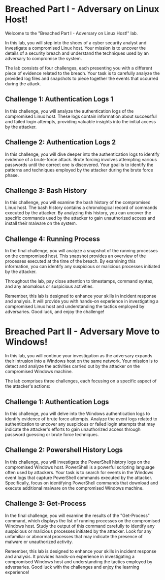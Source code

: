 # Breached Part I - Adversary on Linux Host!

Welcome to the "Breached Part I - Adversary on Linux Host!" lab.

In this lab, you will step into the shoes of a cyber security analyst and investigate a compromised Linux host. Your mission is to uncover the details of a security breach and understand the techniques used by an adversary to compromise the system.


The lab consists of four challenges, each presenting you with a different piece of evidence related to the breach. Your task is to carefully analyze the provided log files and snapshots to piece together the events that occurred during the attack.


## Challenge 1: Authentication Logs 1
In this challenge, you will analyze the authentication logs of the compromised Linux host. These logs contain information about successful and failed login attempts, providing valuable insights into the initial access by the attacker.


## Challenge 2: Authentication Logs 2
In this challenge, you will dive deeper into the authentication logs to identify evidence of a brute-force attack. Brute forcing involves attempting various passwords until the correct one is discovered. Your goal is to identify the patterns and techniques employed by the attacker during the brute force phase.


## Challenge 3: Bash History
In this challenge, you will examine the bash history of the compromised Linux host. The bash history contains a chronological record of commands executed by the attacker. By analyzing this history, you can uncover the specific commands used by the attacker to gain unauthorized access and install their malware on the system.


## Challenge 4: Running Process
In the final challenge, you will analyze a snapshot of the running processes on the compromised host. This snapshot provides an overview of the processes executed at the time of the breach. By examining this information, you can identify any suspicious or malicious processes initiated by the attacker.


Throughout the lab, pay close attention to timestamps, command syntax, and any anomalous or suspicious activities.

Remember, this lab is designed to enhance your skills in incident response and analysis. It will provide you with hands-on experience in investigating a compromised Linux host and understanding the tactics employed by adversaries. Good luck, and enjoy the challenge!

# Breached Part II - Adversary Move to Windows!
 
In this lab, you will continue your investigation as the adversary expands their intrusion into a Windows host on the same network. Your mission is to detect and analyze the activities carried out by the attacker on the compromised Windows machine.

The lab comprises three challenges, each focusing on a specific aspect of the attacker's actions:


## Challenge 1: Authentication Logs
In this challenge, you will delve into the Windows authentication logs to identify evidence of brute force attempts. Analyze the event logs related to authentication to uncover any suspicious or failed login attempts that may indicate the attacker's efforts to gain unauthorized access through password guessing or brute force techniques.


## Challenge 2: Powershell History Logs
In this challenge, you will investigate the PowerShell history logs on the compromised Windows host. PowerShell is a powerful scripting language often used by attackers. Your task is to search for events in the Windows event logs that capture PowerShell commands executed by the attacker. Specifically, focus on identifying PowerShell commands that download and execute additional malware on the compromised Windows machine.


## Challenge 3: Get-Process
In the final challenge, you will examine the results of the "Get-Process" command, which displays the list of running processes on the compromised Windows host. Study the output of this command carefully to identify any suspicious or malicious processes initiated by the attacker. Look for any unfamiliar or abnormal processes that may indicate the presence of malware or unauthorized activity.


Remember, this lab is designed to enhance your skills in incident response and analysis. It provides hands-on experience in investigating a compromised Windows host and understanding the tactics employed by adversaries. Good luck with the challenges and enjoy the learning experience!
